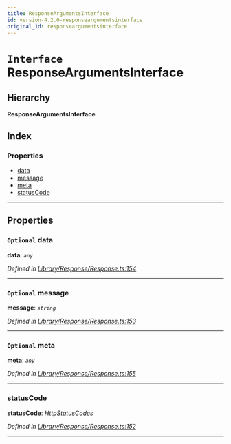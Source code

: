 ```yaml
---
title: ResponseArgumentsInterface
id: version-4.2.0-responseargumentsinterface
original_id: responseargumentsinterface
---
```


# `Interface` ResponseArgumentsInterface

## Hierarchy

**ResponseArgumentsInterface**

## Index

### Properties

* [data](responseargumentsinterface#data)
* [message](responseargumentsinterface#message)
* [meta](responseargumentsinterface#meta)
* [statusCode](responseargumentsinterface#statuscode)

---

## Properties

<a id="data"></a>

### `Optional` data

**data**: *`any`*

*Defined in [Library/Response/Response.ts:154](https://github.com/SpoonX/stix/blob/5b30e82/src/Library/Response/Response.ts#L154)*

___
<a id="message"></a>

### `Optional` message

**message**: *`string`*

*Defined in [Library/Response/Response.ts:153](https://github.com/SpoonX/stix/blob/5b30e82/src/Library/Response/Response.ts#L153)*

___
<a id="meta"></a>

### `Optional` meta

**meta**: *`any`*

*Defined in [Library/Response/Response.ts:155](https://github.com/SpoonX/stix/blob/5b30e82/src/Library/Response/Response.ts#L155)*

___
<a id="statuscode"></a>

###  statusCode

**statusCode**: *[HttpStatusCodes](../enums/httpstatuscodes)*

*Defined in [Library/Response/Response.ts:152](https://github.com/SpoonX/stix/blob/5b30e82/src/Library/Response/Response.ts#L152)*

___

